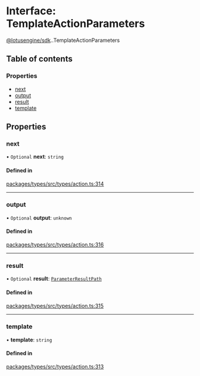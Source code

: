 # Interface: TemplateActionParameters

[@lotusengine/sdk](../wiki/@lotusengine.sdk).[<internal>](../wiki/@lotusengine.sdk.%3Cinternal%3E).TemplateActionParameters

## Table of contents

### Properties

- [next](../wiki/@lotusengine.sdk.%3Cinternal%3E.TemplateActionParameters#next)
- [output](../wiki/@lotusengine.sdk.%3Cinternal%3E.TemplateActionParameters#output)
- [result](../wiki/@lotusengine.sdk.%3Cinternal%3E.TemplateActionParameters#result)
- [template](../wiki/@lotusengine.sdk.%3Cinternal%3E.TemplateActionParameters#template)

## Properties

### next

• `Optional` **next**: `string`

#### Defined in

[packages/types/src/types/action.ts:314](https://github.com/lotusengine/sdk/blob/f1f5297/packages/types/src/types/action.ts#L314)

___

### output

• `Optional` **output**: `unknown`

#### Defined in

[packages/types/src/types/action.ts:316](https://github.com/lotusengine/sdk/blob/f1f5297/packages/types/src/types/action.ts#L316)

___

### result

• `Optional` **result**: [`ParameterResultPath`](../wiki/@lotusengine.sdk.%3Cinternal%3E#parameterresultpath)

#### Defined in

[packages/types/src/types/action.ts:315](https://github.com/lotusengine/sdk/blob/f1f5297/packages/types/src/types/action.ts#L315)

___

### template

• **template**: `string`

#### Defined in

[packages/types/src/types/action.ts:313](https://github.com/lotusengine/sdk/blob/f1f5297/packages/types/src/types/action.ts#L313)
